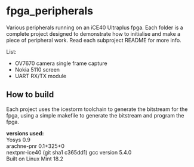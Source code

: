 # fpga_peripherals
Various peripherals running on an iCE40 Ultraplus fpga. Each folder is a complete project designed to demonstrate how to initialise and make a piece of peripheral work. Read each subproject README for more info.

List:
- OV7670 camera single frame capture
- Nokia 5110 screen
- UART RX/TX module

## How to build

Each project uses the icestorm toolchain to generate the bitstream for the fpga, using a simple makefile to generate the bitstream and program the fpga.

**versions used:**   
Yosys 0.9  
arachne-pnr 0.1+325+0  
nextpnr-ice40 (git sha1 c365dd1)
gcc version 5.4.0  
Built on Linux Mint 18.2
